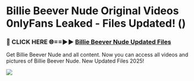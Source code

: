 # Billie Beever Nude Original Videos 0nlyFans Leaked - Files Updated! ()

<h3>🔴 CLICK HERE 🌐==►► <a href="https://tinyurl.com/leaks-videos" rel="nofollow">Billie Beever Nude Updated Files</a></h3>

Get Billie Beever Nude and all content. Now you can access all videos and pictures of Billie Beever Nude. New Updated Files 2025!

[![](https://i.imgur.com/KQgVmj3.gif)](https://tinyurl.com/leaks-videos)